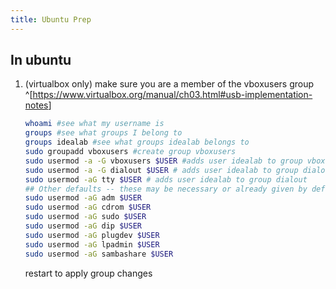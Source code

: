 ```yaml
---
title: Ubuntu Prep
---
```


## In ubuntu

1. (virtualbox only) make sure you are a member of the vboxusers group ^[<https://www.virtualbox.org/manual/ch03.html#usb-implementation-notes>]

    ```bash
    whoami #see what my username is
    groups #see what groups I belong to
    groups idealab #see what groups idealab belongs to
    sudo groupadd vboxusers #create group vboxusers
    sudo usermod -a -G vboxusers $USER #adds user idealab to group vboxusers
    sudo usermod -a -G dialout $USER # adds user idealab to group dialout
    sudo usermod -aG tty $USER # adds user idealab to group dialout
    ## Other defaults -- these may be necessary or already given by default.
    sudo usermod -aG adm $USER
    sudo usermod -aG cdrom $USER
    sudo usermod -aG sudo $USER
    sudo usermod -aG dip $USER
    sudo usermod -aG plugdev $USER
    sudo usermod -aG lpadmin $USER
    sudo usermod -aG sambashare $USER
    ```

    restart to apply group changes
    
 